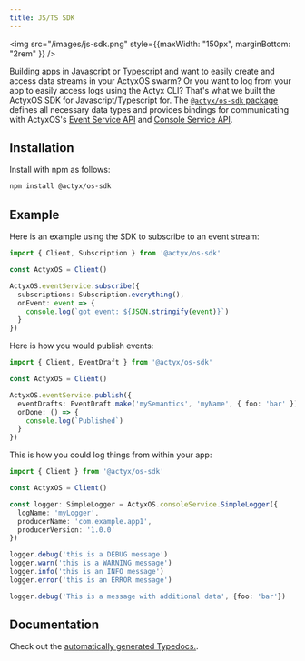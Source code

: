 ```yaml
---
title: JS/TS SDK
---
```


<!-- Add as react component to be able to handle the width (otherwise it goes full width) -->
<img src="/images/js-sdk.png" style={{maxWidth: "150px", marginBottom: "2rem" }} />

Building apps in [Javascript](https://developer.mozilla.org/en-US/docs/Web/JavaScript) or [Typescript](https://www.typescriptlang.org/) and want to easily create and access data streams in your ActyxOS swarm? Or you want to log from your app to easily access logs using the Actyx CLI? That's what we built the ActyxOS SDK for Javascript/Typescript for. The [`@actyx/os-sdk` package](http://npmjs.com/package/@actyx/os-sdk) defines all necessary data types and provides bindings for communicating with ActyxOS's [Event Service API](../api/event-service.md) and [Console Service API](../api/console-service.md).


## Installation

Install with npm as follows:

```bash
npm install @actyx/os-sdk
```

## Example

Here is an example using the SDK to subscribe to an event stream:

```typescript
import { Client, Subscription } from '@actyx/os-sdk'

const ActyxOS = Client()

ActyxOS.eventService.subscribe({
  subscriptions: Subscription.everything(),
  onEvent: event => {
    console.log(`got event: ${JSON.stringify(event)}`)
  }
})
```

Here is how you would publish events:

```typescript
import { Client, EventDraft } from '@actyx/os-sdk'

const ActyxOS = Client()

ActyxOS.eventService.publish({
  eventDrafts: EventDraft.make('mySemantics', 'myName', { foo: 'bar' }),
  onDone: () => {
    console.log(`Published`)
  }
})
```

This is how you could log things from within your app:

```typescript
import { Client } from '@actyx/os-sdk'

const ActyxOS = Client()

const logger: SimpleLogger = ActyxOS.consoleService.SimpleLogger({
  logName: 'myLogger',
  producerName: 'com.example.app1',
  producerVersion: '1.0.0'
})

logger.debug('this is a DEBUG message')
logger.warn('this is a WARNING message')
logger.info('this is an INFO message')
logger.error('this is an ERROR message')

logger.debug('This is a message with additional data', {foo: 'bar'})
```

## Documentation

Check out the <a href="/@actyx/os-sdk" target="_blank" rel="noopener noreferrer">automatically generated Typedocs.</a>.

